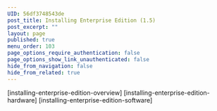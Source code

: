 ```yaml
---
UID: 56df3748543de
post_title: Installing Enterprise Edition (1.5)
post_excerpt: ""
layout: page
published: true
menu_order: 103
page_options_require_authentication: false
page_options_show_link_unauthenticated: false
hide_from_navigation: false
hide_from_related: true
---
```

[installing-enterprise-edition-overview] [installing-enterprise-edition-hardware] [installing-enterprise-edition-software]